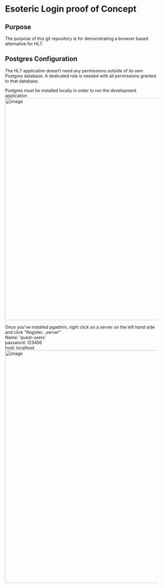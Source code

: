 # Esoteric Login proof of Concept
## Purpose
The purpose of this git repository is for demonstrating a browser based alternative for HL7.
## Postgres Configuration
The HL7 application doesn’t need any permissions outside of its own Postgres database.  A dedicated role is needed with all permissions granted to that database.

Postgres must be installed locally in order to run the development application 
<img width="731" alt="image" src="https://user-images.githubusercontent.com/59446532/183456297-e0ba8f7d-a98f-4582-9d08-28ca697c247a.png">

Once you've installed pgadmin, right click on a server on the left hand side and click "Register...server" <br />
Name: 'quest-users' <br />
password: 123456 <br />
host: localhost <br />
<img width="766" alt="image" src="https://user-images.githubusercontent.com/59446532/183457426-48fa719e-47ca-4aa0-b529-7a6e3d4d64cf.png">


